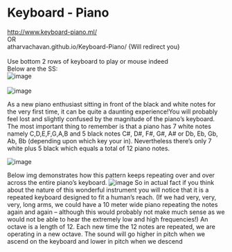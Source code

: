 # Keyboard - Piano
http://www.keyboard-piano.ml/ <br> OR <br> atharvachavan.github.io/Keyboard-Piano/  {Will redirect you} <br><br>
Use bottom 2 rows of keyboard to play or mouse indeed <br> Below are the SS:
<br>
![image](https://user-images.githubusercontent.com/35627981/116963320-29d10b80-acc6-11eb-8c11-bcf2dd8388aa.png)
<br><br>
![image](https://user-images.githubusercontent.com/35627981/116963356-3f463580-acc6-11eb-9aab-22f5b39ce981.png)

As a new piano enthusiast sitting in front of the black and white notes for the very first time, it can be quite a daunting experience!You will probably feel lost and slightly confused by the magnitude of the piano’s keyboard.
The most important thing to remember is that a piano has 7 white notes namely C,D,E,F,G,A,B and 5 black notes C#, D#, F#, G#, A# or Db, Eb, Gb, Ab, Bb (depending upon which key your in). Nevertheless there’s only 7 white plus 5 black which equals a total of 12 piano notes.

![image](https://user-images.githubusercontent.com/35627981/135127626-f3f24cce-ee23-4b6b-9013-ed25b4dbb19c.png)


Below img demonstrates how this pattern keeps repeating over and over across the entire piano’s keyboard.
![image](https://user-images.githubusercontent.com/35627981/135127714-39a3ce0f-506f-4229-ae80-9dcba8a095b3.png)
So in actual fact if you think about the nature of this wonderful instrument you will notice that it is a repeated keyboard designed to fit a human’s reach. (If we had very, very, very, long arms, we could have a 10 meter wide piano repeating the notes again and again – although this would probably not make much sense as we would not be able to hear the extremely low and high frequencies!)
An octave is a length of 12. Each new time the 12 notes are repeated, we are operating in a new octave. The sound will go higher in pitch when we ascend on the keyboard and lower in pitch when we descend
